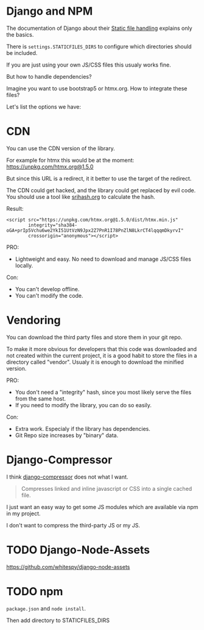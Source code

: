 # Django and NPM

The documentation of Django about their [Static file handling](https://docs.djangoproject.com/en/dev/howto/static-files/) explains only the basics.

There is `settings.STATICFILES_DIRS` to configure which directories should be included.

If you are just using your own JS/CSS files this usualy works fine.

But how to handle dependencies?

Imagine you want to use bootstrap5 or htmx.org. How to integrate these files?

Let's list the options we have:

# CDN

You can use the CDN version of the library.

For example for htmx this would be at the moment: https://unpkg.com/htmx.org@1.5.0

But since this URL is a redirect, it it better to use the target of the redirect.

The CDN could get hacked, and the library could get replaced by evil code. You should
use a tool like [srihash.org](https://www.srihash.org/) to calculate the hash.

Result:

```
<script src="https://unpkg.com/htmx.org@1.5.0/dist/htmx.min.js" 
        integrity="sha384-oGA+prIp5Vchu6we2YkI51UtVzN9Jpx2Z7PnR1I78PnZlN8LkrCT4lqqqmDkyrvI"
        crossorigin="anonymous"></script>
```

PRO:
* Lightweight and easy. No need to download and manage JS/CSS files locally.

Con: 

* You can't develop offline. 
* You can't modify the code.


# Vendoring

You can download the third party files and store them in your git repo.

To make it more obvious for developers that this code was downloaded and not
created within the current project, it is a good habit to store the files
in a directory called "vendor". Usualy it is enough to download the minified version.

PRO:

* You don't need a "integrity" hash, since you most likely serve the files from the same host.
* If you need to modify the library, you can do so easily.


Con: 

* Extra work. Especialy if the library has dependencies.
* Git Repo size increases by "binary" data.


# Django-Compressor

I think [django-compressor](https://github.com/django-compressor/django-compressor) does not what I want.

> Compresses linked and inline javascript or CSS into a single cached file.

I just want an easy way to get some JS modules which are available via npm in my project.

I don't want to compress the third-party JS or my JS.

# TODO Django-Node-Assets

https://github.com/whitespy/django-node-assets

# TODO npm

`package.json` and `node install`.

Then add directory to STATICFILES_DIRS



